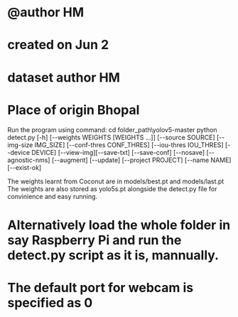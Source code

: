 # @author HM
# created on Jun 2
# dataset author HM
# Place of origin Bhopal
Run the program using command:
cd folder_path\yolov5-master
python detect.py [-h] [--weights WEIGHTS [WEIGHTS ...]] [--source SOURCE] [--img-size IMG_SIZE] [--conf-thres CONF_THRES] [--iou-thres IOU_THRES] [--device DEVICE] [--view-img][--save-txt] [--save-conf] [--nosave] [--agnostic-nms] [--augment] [--update] [--project PROJECT] [--name NAME] [--exist-ok]

The weights learnt from Coconut are in models/best.pt and models/last.pt
The weights are also stored as yolo5s.pt alongside the detect.py file for convinience and easy running.
# Alternatively load the whole folder in say Raspberry Pi and run the detect.py script as it is, mannually.
# The default port for webcam is specified as 0
